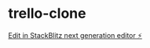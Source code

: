 # trello-clone

[Edit in StackBlitz next generation editor ⚡️](https://stackblitz.com/~/github.com/Neonity2020/trello-clone)